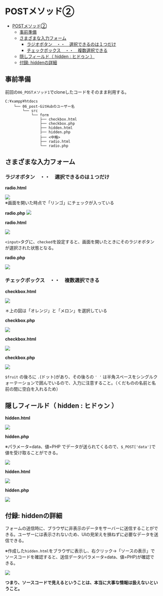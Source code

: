 ﻿# POSTメソッド②

- [POSTメソッド②](#postメソッド)
  - [事前準備](#事前準備)
  - [さまざまな入力フォーム](#さまざまな入力フォーム)
    - [ラジオボタン　・・　選択できるのは１つだけ](#ラジオボタン選択できるのは１つだけ)
    - [チェックボックス　・・　複数選択できる](#チェックボックス複数選択できる)
  - [隠しフィールド（ hidden : ヒドゥン ）](#隠しフィールド-hidden--ヒドゥン-)
  - [付録: hiddenの詳細](#付録-hiddenの詳細)

## 事前準備

前回の`06_POSTメソッド1`でcloneしたコードをそのまま利用する。

```text
C:¥xampp¥htdocs
    └── 06_post-GitHubのユーザー名
        └── src
            └── form
                ├── checkbox.html
                ├── checkbox.php
                ├── hidden.html
                ├── hidden.php
                ├── <中略>
                ├── radio.html
                └── radio.php

```
<div style="page-break-before:always"></div>

## さまざまな入力フォーム

### ラジオボタン　・・　選択できるのは１つだけ


**radio.html** 

![](./images/06/radio_html_display.png)</br>
※画面を開いた時点で「リンゴ」にチェックが入っている

**radio.php**
![](./images/06/radio_php_display.png)

<div style="page-break-before:always"></div>

**radio.html**

![](./images/06/radio_html_code.png)

`<input>`タグに、`checked`を設定すると、画面を開いたときにそのラジオボタンが選択された状態となる。

<div style="page-break-before:always"></div>

**radio.php**

![](./images/06/radio_php_code.png)


### チェックボックス　・・　複数選択できる

**checkbox.html**

![](./images/06/checkbox_html_display.png)

＊上の図は「オレンジ」と「メロン」を選択している

<div style="page-break-before:always"></div>

**checkbox.php**

![](./images/06/checkbox_php_display.png)

**checkbox.html** 

![](./images/06/checkbox_html_code.png)

<div style="page-break-before:always"></div>

**checkbox.php**

![](./images/06/checkbox_php_code.png)

`$fruit` の後ろに  `.`(ドット)があり、その後ろの `' '` は半角スペースをシングルクォーテーションで囲んでいるので、入力に注意すること。（くだものの名前と名前の間に空白を入れるため）

<div style="page-break-before:always"></div>

## 隠しフィールド（ hidden : ヒドゥン ）

**hidden.html** 

![](./images/06/hidden_html_display.png)

**hidden.php** 

※パラメータ=data、値=PHP でデータが送られてくるので、`$_POST['data']`で値を受け取ることができる。</br>

![](./images/06/hidden_php_display.png)

<div style="page-break-before:always"></div>

**hidden.html** 

![](./images/06/hidden_html_code.png)

**hidden.php**

![](./images/06/hidden_php_code.png)

<div style="page-break-before:always"></div>

## 付録: hiddenの詳細

フォームの送信時に、ブラウザに非表示のデータをサーバーに送信することができる。ユーザーには表示されないため、UIの見栄えを損ねずに必要なデータを送信できる。

※作成した`hidden.html`をブラウザに表示し、右クリック→「ソースの表示」でソースコードを確認すると、送信データ(パラメータ=data、値=PHP)が確認できる。</br>

![](./images/06/hidden_data.png)

**つまり、ソースコードで見えるということは、本当に大事な情報は扱えないということ。**
